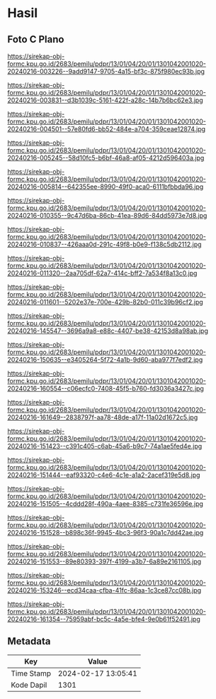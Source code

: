# Hasil

## Foto C Plano

https://sirekap-obj-formc.kpu.go.id/2683/pemilu/pdpr/13/01/04/20/01/1301042001020-20240216-003226--9add9147-9705-4a15-bf3c-875f980ec93b.jpg

https://sirekap-obj-formc.kpu.go.id/2683/pemilu/pdpr/13/01/04/20/01/1301042001020-20240216-003831--d3b1039c-5161-422f-a28c-14b7b6bc62e3.jpg

https://sirekap-obj-formc.kpu.go.id/2683/pemilu/pdpr/13/01/04/20/01/1301042001020-20240216-004501--57e80fd6-bb52-484e-a704-359ceae12874.jpg

https://sirekap-obj-formc.kpu.go.id/2683/pemilu/pdpr/13/01/04/20/01/1301042001020-20240216-005245--58d10fc5-b6bf-46a8-af05-4212d596403a.jpg

https://sirekap-obj-formc.kpu.go.id/2683/pemilu/pdpr/13/01/04/20/01/1301042001020-20240216-005814--642355ee-8990-49f0-aca0-6111bfbbda96.jpg

https://sirekap-obj-formc.kpu.go.id/2683/pemilu/pdpr/13/01/04/20/01/1301042001020-20240216-010355--9c47d6ba-86cb-41ea-89d6-84dd5973e7d8.jpg

https://sirekap-obj-formc.kpu.go.id/2683/pemilu/pdpr/13/01/04/20/01/1301042001020-20240216-010837--426aaa0d-291c-49f8-b0e9-f138c5db2112.jpg

https://sirekap-obj-formc.kpu.go.id/2683/pemilu/pdpr/13/01/04/20/01/1301042001020-20240216-011320--2aa705df-62a7-414c-bff2-7a534f8a13c0.jpg

https://sirekap-obj-formc.kpu.go.id/2683/pemilu/pdpr/13/01/04/20/01/1301042001020-20240216-011601--5202e37e-700e-429b-82b0-011c39b96cf2.jpg

https://sirekap-obj-formc.kpu.go.id/2683/pemilu/pdpr/13/01/04/20/01/1301042001020-20240216-145547--3696a9a8-e88c-4407-be38-42153d8a98ab.jpg

https://sirekap-obj-formc.kpu.go.id/2683/pemilu/pdpr/13/01/04/20/01/1301042001020-20240216-150635--e3405264-5f72-4a1b-9d60-aba977f7edf2.jpg

https://sirekap-obj-formc.kpu.go.id/2683/pemilu/pdpr/13/01/04/20/01/1301042001020-20240216-160554--c06ecfc0-7408-45f5-b760-fd3036a3427c.jpg

https://sirekap-obj-formc.kpu.go.id/2683/pemilu/pdpr/13/01/04/20/01/1301042001020-20240216-161649--2838797f-aa78-48de-a17f-11a02d1672c5.jpg

https://sirekap-obj-formc.kpu.go.id/2683/pemilu/pdpr/13/01/04/20/01/1301042001020-20240216-151423--c391c405-c6ab-45a6-b9c7-74a1ae5fed4e.jpg

https://sirekap-obj-formc.kpu.go.id/2683/pemilu/pdpr/13/01/04/20/01/1301042001020-20240216-151444--eaf93320-c4e6-4c1e-a1a2-2acef319e5d8.jpg

https://sirekap-obj-formc.kpu.go.id/2683/pemilu/pdpr/13/01/04/20/01/1301042001020-20240216-151505--4cddd28f-490a-4aee-8385-c731fe36596e.jpg

https://sirekap-obj-formc.kpu.go.id/2683/pemilu/pdpr/13/01/04/20/01/1301042001020-20240216-151528--b898c36f-9945-4bc3-96f3-90a1c7dd42ae.jpg

https://sirekap-obj-formc.kpu.go.id/2683/pemilu/pdpr/13/01/04/20/01/1301042001020-20240216-151553--89e80393-397f-4199-a3b7-6a89e2161105.jpg

https://sirekap-obj-formc.kpu.go.id/2683/pemilu/pdpr/13/01/04/20/01/1301042001020-20240216-153246--ecd34caa-cfba-41fc-86aa-1c3ce87cc08b.jpg

https://sirekap-obj-formc.kpu.go.id/2683/pemilu/pdpr/13/01/04/20/01/1301042001020-20240216-161354--75959abf-bc5c-4a5e-bfe4-9e0b61f52491.jpg


## Metadata

| Key        | Value               |
| ---------- | ------------------- |
| Time Stamp | 2024-02-17 13:05:41 |
| Kode Dapil | 1301                |



